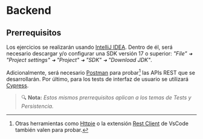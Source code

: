# Backend
## Prerrequisitos

Los ejercicios se realizarán usando [IntelliJ IDEA](https://www.jetbrains.com/es-es/idea/). Dentro de él, será necesario descargar y/o configurar una SDK versión 17 o superior: _"File" `➜` "Project settings" `➜` "Project" `➜` "SDK" `➜` "Download JDK"_.

Adicionalmente, será necesario [Postman](https://www.postman.com/) para probar[^1] las APIs REST que se desarrollarán. Por último, para los tests de interfaz de usuario se utilizará [Cypress](https://www.cypress.io/).

> 🔍 **Nota:** _Estos mismos prerrequisitos aplican a los temas de Tests y Persistencia._

[^1]: Otras herramientas como [Httpie](https://httpie.io/) o la extensión [Rest Client](https://marketplace.visualstudio.com/items?itemName=humao.rest-client) de VsCode también valen para probar.